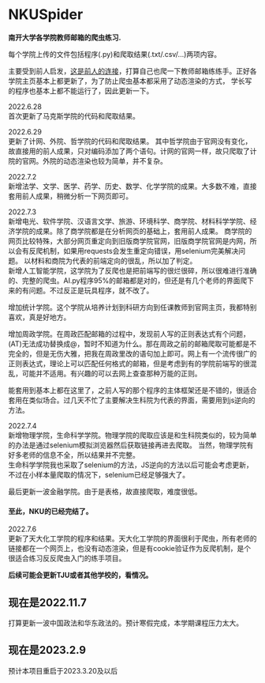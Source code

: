 # NKUSpider
**南开大学各学院教师邮箱的爬虫练习.**<br>

每个学院上传的文件包括程序(.py)和爬取结果(.txt/.csv/...)两项内容。

主要受到前人启发，[这是前人的连接](https://github.com/lvwuwei/NKU-spider)，打算自己也爬一下教师邮箱练练手。正好各学院主页基本上都更新了，为了防止爬虫基本都采用了动态渲染的方式，
学长写的程序也基本上都不能运行了，因此更新一下。

2022.6.28<br>
首次更新了马克斯学院的代码和爬取结果。

2022.6.29<br>
更新了计网、外院、哲学院的代码和爬取结果。
其中哲学院由于官网没有变化，故直接用的前人成果，只对编码添加了两个语句。计网的官网一样，故只爬取了计院的官网。外院的动态渲染也较为简单，并不复杂。


2022.7.2<br>
新增法学、文学、医学、药学、历史、数学、化学学院的成果。大多数不难，直接套用前人成果，稍微分析一下网页即可。

2022.7.3<br>
新增电光、软件学院、汉语言文学、旅游、环境科学、商学院、材料科学学院、经济学院的成果。除了商学院都是在分析网页的基础上，套用前人成果。
商学院的网页比较特殊，大部分网页重定向到旧版商学院官网，旧版商学院官网是内网，所以会有反爬机制，如果用requests会发生重定向错误，用selenium完美解决问题。
以材料和商院为代表的前端定向的很乱，所以加了判定。<br>
新增人工智能学院，这学院为了反爬也是把前端写的很烂很碎，所以很难进行准确的、完整的爬虫。AI.py程序95%的邮箱都是对的，但还是有几个老师的界面爬下来的有问题。不过反正是玩具程序，就不改了。<br>

增加统计学院。这个学院从培养计划到科研方向到任课教师到官网主页，我都特别喜欢，真是好地方。<br>

增加周政学院。在周政匹配邮箱的过程中，发现前人写的正则表达式有个问题，(AT)无法成功替换成@，暂时不知道为什么。那在周政之前的邮箱爬取可能都是不完全的，但是无伤大雅，把我在周政里改的语句加上即可。网上有一个流传很广的正则表达式，理论上可以匹配任何格式的邮箱，但是考虑到有的学院前端写的很混乱，可能并不适用。有兴趣的可以去网上查查那种万能的正则。<br>

能套用到基本上都在这里了，之前人写的那个程序的主体框架还是不错的，很适合套用在类似场合。过几天不忙了主要解决生科院为代表的界面，需要用到js逆向的方法。

2022.7.4<br>
新增物理学院，生命科学学院。物理学院的爬取应该是和生科院类似的，较为简单的办法是通过selenium模拟浏览器然后获取链接再进去爬取。
当然，物理学院有好多老师的信息不全，所以结果并不完整。<br>
生命科学学院我也采取了selenium的方法，JS逆向的方法以后可能会考虑更新，不过在小样本量爬取的情况下，selenium已经足够强大了。<br>

最后更新一波金融学院。由于是表格，故直接爬取，难度很低。<br>

#### 至此，NKU的已经完结了。<br>

2022.7.6<br>
更新了天大化工学院的程序和结果。天大化工学院的界面很利于爬虫，所有老师的链接都在一个网页上，也没有动态渲染，但是有cookie验证作为反爬机制，是个很适合练习反反爬虫入门的练手项目。


**后续可能会更新TJU或者其他学校的，看情况。**

## 现在是2022.11.7
打算更新一波中国政法和华东政法的。预计寒假完成，本学期课程压力太大。

## 现在是2023.2.9
预计本项目重启于2023.3.20及以后

